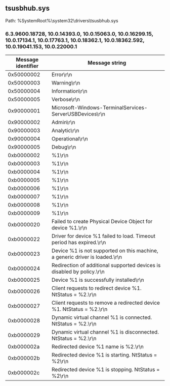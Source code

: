 ## tsusbhub.sys

Path: %SystemRoot%\system32\drivers\tsusbhub.sys

### 6.3.9600.18728, 10.0.14393.0, 10.0.15063.0, 10.0.16299.15, 10.0.17134.1, 10.0.17763.1, 10.0.18362.1, 10.0.18362.592, 10.0.19041.153, 10.0.22000.1

Message identifier | Message string
--- | ---
0x50000002 | Error\r\n
0x50000003 | Warning\r\n
0x50000004 | Information\r\n
0x50000005 | Verbose\r\n
0x90000001 | Microsoft-Windows-TerminalServices-ServerUSBDevices\r\n
0x90000002 | Admin\r\n
0x90000003 | Analytic\r\n
0x90000004 | Operational\r\n
0x90000005 | Debug\r\n
0xb0000002 | %1\r\n
0xb0000003 | %1\r\n
0xb0000004 | %1\r\n
0xb0000005 | %1\r\n
0xb0000006 | %1\r\n
0xb0000007 | %1\r\n
0xb0000008 | %1\r\n
0xb0000009 | %1\r\n
0xb0000020 | Failed to create Physical Device Object for device %1.\r\n
0xb0000022 | Driver for device %1 failed to load. Timeout period has expired.\r\n
0xb0000023 | Device %1 is not supported on this machine, a generic driver is loaded.\r\n
0xb0000024 | Redirection of additional supported devices is disabled by policy.\r\n
0xb0000025 | Device %1 is successfully installed\r\n
0xb0000026 | Client requests to redirect device %1.  NtStatus = %2.\r\n
0xb0000027 | Client requests to remove a redirected device %1.  NtStatus = %2.\r\n
0xb0000028 | Dynamic virtual channel %1 is connected.  NtStatus = %2.\r\n
0xb0000029 | Dynamic virtual channel %1 is disconnected.  NtStatus = %2.\r\n
0xb000002a | Redirected device %1 name is %2.\r\n
0xb000002b | Redirected device %1 is starting. NtStatus = %2\r\n
0xb000002c | Redirected device %1 is stopping. NtStatus = %2\r\n
